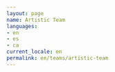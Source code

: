 ```yaml
---
layout: page
name: Artistic Team
languages:
- en
- es
- ca
current_locale: en
permalink: en/teams/artistic-team
---
```


